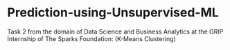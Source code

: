 # Prediction-using-Unsupervised-ML
Task 2 from the domain of Data Science and Business Analytics at the GRIP Internship of The Sparks Foundation: (K-Means Clustering)
